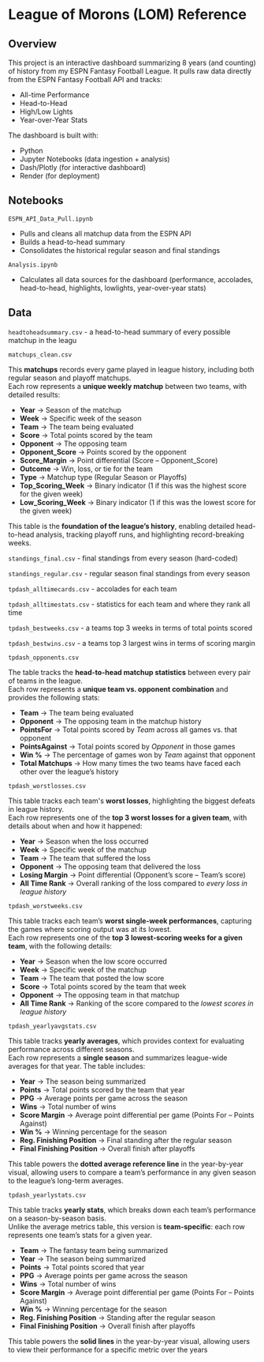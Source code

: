 # League of Morons (LOM) Reference
## Overview
This project is an interactive dashboard summarizing 8 years (and counting) of history from my ESPN Fantasy Football League. It pulls raw data directly from the ESPN Fantasy Football API and tracks:
- All-time Performance
- Head-to-Head
- High/Low Lights
- Year-over-Year Stats

The dashboard is built with:
- Python
- Jupyter Notebooks (data ingestion + analysis)
- Dash/Plotly (for interactive dashboard)
- Render (for deployment)

## Notebooks
`ESPN_API_Data_Pull.ipynb`
- Pulls and cleans all matchup data from the ESPN API
- Builds a head-to-head summary
- Consolidates the historical regular season and final standings
 
`Analysis.ipynb`
- Calculates all data sources for the dashboard (performance, accolades, head-to-head, highlights, lowlights, year-over-year stats)

## Data
`headtoheadsummary.csv` - a head-to-head summary of every possible matchup in the leagu

`matchups_clean.csv`

This **matchups** records every game played in league history, including both regular season and playoff matchups.  
Each row represents a **unique weekly matchup** between two teams, with detailed results:  

- **Year** → Season of the matchup  
- **Week** → Specific week of the season  
- **Team** → The team being evaluated  
- **Score** → Total points scored by the team  
- **Opponent** → The opposing team  
- **Opponent_Score** → Points scored by the opponent  
- **Score_Margin** → Point differential (Score – Opponent_Score)  
- **Outcome** → Win, loss, or tie for the team  
- **Type** → Matchup type (Regular Season or Playoffs)  
- **Top_Scoring_Week** → Binary indicator (1 if this was the highest score for the given week)  
- **Low_Scoring_Week** → Binary indicator (1 if this was the lowest score for the given week)  

This table is the **foundation of the league’s history**, enabling detailed head-to-head analysis, tracking playoff runs, and highlighting record-breaking weeks.

`standings_final.csv` - final standings from every season (hard-coded)

`standings_regular.csv` - regular season final standings from every season

`tpdash_alltimecards.csv` - accolades for each team

`tpdash_alltimestats.csv` - statistics for each team and where they rank all time

`tpdash_bestweeks.csv` - a teams top 3 weeks in terms of total points scored

`tpdash_bestwins.csv` - a teams top 3 largest wins in terms of scoring margin

`tpdash_opponents.csv`

The table tracks the **head-to-head matchup statistics** between every pair of teams in the league.  
Each row represents a **unique team vs. opponent combination** and provides the following stats:

- **Team** → The team being evaluated  
- **Opponent** → The opposing team in the matchup history  
- **PointsFor** → Total points scored by *Team* across all games vs. that opponent  
- **PointsAgainst** → Total points scored by *Opponent* in those games  
- **Win %** → The percentage of games won by *Team* against that opponent  
- **Total Matchups** → How many times the two teams have faced each other over the league’s history  

`tpdash_worstlosses.csv`

This table tracks each team's **worst losses**, highlighting the biggest defeats in league history.  
Each row represents one of the **top 3 worst losses for a given team**, with details about when and how it happened:  

- **Year** → Season when the loss occurred  
- **Week** → Specific week of the matchup  
- **Team** → The team that suffered the loss  
- **Opponent** → The opposing team that delivered the loss  
- **Losing Margin** → Point differential (Opponent’s score – Team’s score)  
- **All Time Rank** → Overall ranking of the loss compared to *every loss in league history* 

`tpdash_worstweeks.csv`

This table tracks each team’s **worst single-week performances**, capturing the games where scoring output was at its lowest.  
Each row represents one of the **top 3 lowest-scoring weeks for a given team**, with the following details:  

- **Year** → Season when the low score occurred  
- **Week** → Specific week of the matchup  
- **Team** → The team that posted the low score  
- **Score** → Total points scored by the team that week  
- **Opponent** → The opposing team in that matchup  
- **All Time Rank** → Ranking of the score compared to the *lowest scores in league history*  

`tpdash_yearlyavgstats.csv`

This table tracks **yearly averages**, which provides context for evaluating performance across different seasons.  
Each row represents a **single season** and summarizes league-wide averages for that year. The table includes:  

- **Year** → The season being summarized  
- **Points** → Total points scored by the team that year  
- **PPG** → Average points per game across the season  
- **Wins** → Total number of wins  
- **Score Margin** → Average point differential per game (Points For – Points Against)  
- **Win %** → Winning percentage for the season  
- **Reg. Finishing Position** → Final standing after the regular season  
- **Final Finishing Position** → Overall finish after playoffs  

This table powers the **dotted average reference line** in the year-by-year visual, allowing users to compare a team’s performance in any given season to the league’s long-term averages. 

`tpdash_yearlystats.csv`

This table tracks **yearly stats**, which breaks down each team’s performance on a season-by-season basis.  
Unlike the average metrics table, this version is **team-specific**: each row represents one team’s stats for a given year.  

- **Team** → The fantasy team being summarized  
- **Year** → The season being summarized  
- **Points** → Total points scored that year  
- **PPG** → Average points per game across the season  
- **Wins** → Total number of wins  
- **Score Margin** → Average point differential per game (Points For – Points Against)  
- **Win %** → Winning percentage for the season  
- **Reg. Finishing Position** → Standing after the regular season  
- **Final Finishing Position** → Overall finish after playoffs 

This table powers the **solid lines** in the year-by-year visual, allowing users to view their performance for a specific metric over the years
